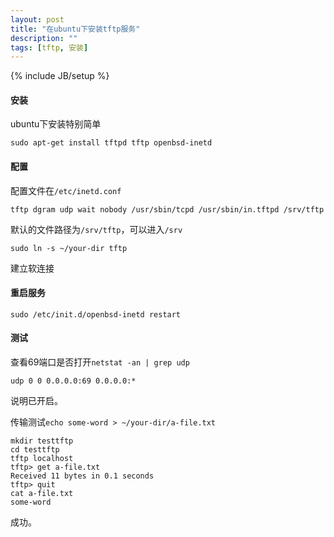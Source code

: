 ```yaml
---
layout: post
title: "在ubuntu下安装tftp服务"
description: ""
tags: [tftp, 安装]
---
```

{% include JB/setup %}

#### 安装

ubuntu下安装特别简单

    sudo apt-get install tftpd tftp openbsd-inetd

#### 配置

配置文件在`/etc/inetd.conf`

    tftp dgram udp wait nobody /usr/sbin/tcpd /usr/sbin/in.tftpd /srv/tftp 

默认的文件路径为`/srv/tftp`，可以进入`/srv`
    
    sudo ln -s ~/your-dir tftp

建立软连接

#### 重启服务

    sudo /etc/init.d/openbsd-inetd restart

#### 测试

查看69端口是否打开`netstat -an | grep udp`

    udp 0 0 0.0.0.0:69 0.0.0.0:*

说明已开启。

传输测试`echo some-word > ~/your-dir/a-file.txt`

    mkdir testtftp
    cd testtftp
    tftp localhost
    tftp> get a-file.txt
    Received 11 bytes in 0.1 seconds
    tftp> quit
    cat a-file.txt
    some-word

成功。
